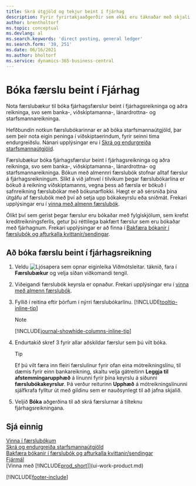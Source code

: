 ```yaml
---
title: Skrá útgjöld og tekjur beint í fjárhag
description: Fyrir fyrirtækjaaðgerðir sem ekki eru táknaðar með skjali er hægt að búa til færslur sem tengjast aðgerðunum með því að bóka færslubókarlínu á síðunni Fjárhagur.
author: brentholtorf
ms.topic: conceptual
ms.devlang: al
ms.search.keywords: 'direct posting, general ledger'
ms.search.form: '39, 251'
ms.date: 06/16/2021
ms.author: bholtorf
ms.service: dynamics-365-business-central
---
```

# Bóka færslu beint í Fjárhag

Nota færslubækur til bóka fjárhagsfærslur beint í fjárhagsreikninga og aðra reikninga, svo sem banka-, viðskiptamanna-, lánardrottna- og starfsmannareikninga.  

Hefðbundin notkun færslubókarinnar er að bóka starfsmannaútgjöld, þar sem þeir nota eigin peninga í viðskiptaerindum, fyrir seinni tíma endurgreiðslu. Nánari upplýsingar eru í [Skrá og endurgreiða starfsmannaútgjöld](finance-how-record-reimburse-employee-expenses.md).

Færslubækur bóka fjárhagsfærslur beint í fjárhagsreikninga og aðra reikninga, svo sem banka-, viðskiptamanna-, lánardrottna- og starfsmannareikninga. Bókun með almennri færslubók stofnar alltaf færslur á fjárhagsreikningum. Slíkt á við jafnvel í tilvikum þegar færslubókarlína er bókuð á reikning viðskiptamanns, vegna þess að færsla er bókuð í safnreikning færslubókar með bókunarflokki. Hægt er að sérsníða þína útgáfu af færslubók með því að setja upp bókakeyrslu eða sniðmát. Frekari upplýsingar eru í [vinna með almenn færslubók](ui-work-general-journals.md).

Ólíkt því sem gerist þegar færslur eru bókaðar með fylgiskjölum, sem krefst kreditreikningsferlis, getur þú réttilega bakfært færslur sem eru bókaðar með fjárhagnum. Frekari upplýsingar er að finna í [Bakfæra bókanir í færslubók og afturkalla kvittanir/sendingar](finance-how-reverse-journal-posting.md).

## Að bóka færslu beint í fjárhagsreikning

1. Veldu ![Ljósapera sem opnar eiginleika Viðmótsleitar.](media/ui-search/search_small.png "Segðu mér hvað þú vilt gera") táknið, fara í **Færslubækur** og velja síðan viðkomandi tengil.
2. Viðeigandi færslubók keyrsla er opnaður. Frekari upplýsingar eru í [vinna með almenn færslubók](ui-work-general-journals.md).
3. Fyllið í reitina eftir þörfum í nýrri færslubókarlínu. [!INCLUDE[tooltip-inline-tip](includes/tooltip-inline-tip_md.md)]    

    > [!NOTE]
    > [!INCLUDE[journal-showhide-columns-inline-tip](includes/journal-showhide-columns-inline-tip.md)]
4. Endurtakið skref 3 fyrir allar aðskildar færslur sem þú vilt bóka.

    > [!TIP]  
    > Ef þú vilt færa inn fleiri færslulínur fyrir ofan eina mótreikningslínu, til dæmis fyrir einn bankareikning, skaltu velja gátreitinn **Leggja til afstemmingarupphæð** á línunni fyrir þína keyrslu á síðunni **færslubókakeyrslur**. Þá verður reiturinn **Upphæð** á mótreikningslínunni sjálfkrafa fylltur út með gildinu sem er nauðsynlegt til að jafna skjalið.
5. Veljið **Bóka** aðgerðina til að skrá færslurnar á tilteknu fjárhagsreikningana.

## Sjá einnig

[Vinna í færslubókum](ui-work-general-journals.md)  
[Skrá og endurgreiða starfsmannaútgjöld](finance-how-record-reimburse-employee-expenses.md)  
[Bakfæra bókanir í færslubók og afturkalla kvittanir/sendingar](finance-how-reverse-journal-posting.md)  
[Fjármál](finance.md)  
[Vinna með [!INCLUDE[prod_short](includes/prod_short.md)]](ui-work-product.md)  


[!INCLUDE[footer-include](includes/footer-banner.md)]